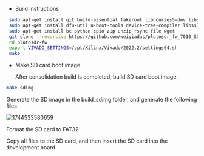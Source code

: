 
* Build Instructions
```bash
 sudo apt-get install git build-essential fakeroot libncurses5-dev libssl-dev ccache
 sudo apt-get install dfu-util u-boot-tools device-tree-compiler libssl1.0-dev mtools
 sudo apt-get install bc python cpio zip unzip rsync file wget
 git clone --recursive https://github.com/weiyiadas/plutosdr_fw_7010_SDR.git
 cd plutosdr-fw
 export VIVADO_SETTINGS=/opt/Xilinx/Vivado/2022.2/settings64.sh
 make

```


* Make SD card boot image

  After consolidation build is completed, build SD card boot image.
 ```bash
 make sdimg
 ```
 Generate the SD image in the build_sdimg folder, and generate the following files

![1744533580659](https://github.com/user-attachments/assets/fa599cc4-be92-48e0-b6b3-710a280cb6fa)

Format the SD card to FAT32

Copy all files to the SD card, and then insert the SD card into the development board

